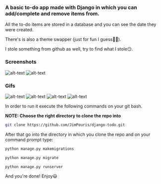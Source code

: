 
### A basic to-do app made with Django in which you can add/complete and remove items from.

All the to-do items are stored in a database and you can see the date they were created.

There's is also a theme swapper (just for fun I guess🤷‍♂️).

I stole something from github as well, try to find what I stole😏.

### Screenshots
![alt-text](https://github.com/JimPouris/django-todo/tree/main/static/images/one.PNG)
![alt-text](https://github.com/JimPouris/django-todo/tree/main/static/images/two.PNG)

### Gifs
![alt-text](https://github.com/JimPouris/django-todo/tree/main/static/images/one.gif)
![alt-text](https://github.com/JimPouris/django-todo/tree/main/static/images/two.gif)
![alt-text](https://github.com/JimPouris/django-todo/tree/main/static/images/three.gif)
![alt-text](https://github.com/JimPouris/django-todo/tree/main/static/images/swapper.gif)

In order to run it execute the following commands on your git bash.

**NOTE: Choose the right directory to clone the repo into**

```bash
git clone https://github.com/JimPouris/django-todo.git
```

After that go into the directory in which you clone the repo and on your command prompt type:

```bash
python manage.py makemigrations
```
```bash
python manage.py migrate
```
```bash
python manage.py runserver
```

And you're done! Enjoy😃